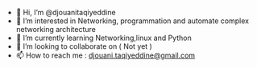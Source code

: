 - 👋 Hi, I’m @djouanitaqiyeddine
- 👀 I’m interested in Networking, programmation and automate complex networking architecture
- 🌱 I’m currently learning Networking,linux and Python 
- 💞️ I’m looking to collaborate on ( Not yet )
- 📫 How to reach me : djouani.taqiyeddine@gmail.com

<!---
djouanitaqiyeddine/djouanitaqiyeddine is a ✨ special ✨ repository because its `README.md` (this file) appears on your GitHub profile.
You can click the Preview link to take a look at your changes.
--->
